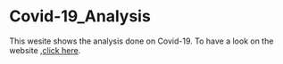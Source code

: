 # Covid-19_Analysis
This wesite shows the analysis done on Covid-19.
  To have a look on the website ,[click here](https://suryashi1723.github.io/Covid-19_Analysis/).
